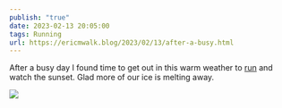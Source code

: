 ```yaml
---
publish: "true"
date: 2023-02-13 20:05:00
tags: Running
url: https://ericmwalk.blog/2023/02/13/after-a-busy.html
---
```


After a busy day I found time to get out in this warm weather to [run](http://www.strava.com/activities/8557595783) and watch the sunset. Glad more of our ice is melting away.

![](https://ericmwalk.blog/uploads/2023/c376ee9f56.jpg)